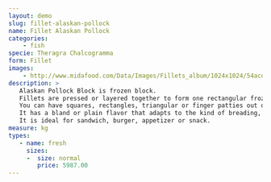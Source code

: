 ```yaml
---
layout: demo
slug: fillet-alaskan-pollock
name: Fillet Alaskan Pollock
categories:
    - fish
specie: Theragra Chalcogramma
form: Fillet
images:
    - http://www.midafood.com/Data/Images/Fillets_album/1024x1024/54acdeae95fba509.jpg
description: >
   Alaskan Pollock Block is frozen block.
   Fillets are pressed or layered together to form one rectangular frozen block.
   You can have squares, rectangles, triangular or finger patties out of the Alaskan Pollock Block depending on your specification.
   It has a bland or plain flavor that adapts to the kind of breading, batter and dip you have.
   It is ideal for sandwich, burger, appetizer or snack.
measure: kg
types:
   - name: fresh
     sizes:
     -  size: normal
        price: 5987.00
---
```


